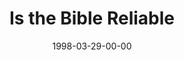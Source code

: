 ---
layout: message
category: message
series: "In Search Of..."
title: "Is the Bible Reliable"
date: 1998-03-29-00-00
message_id: 448
---